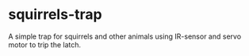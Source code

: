 # squirrels-trap

A simple trap for squirrels and other animals using IR-sensor and servo motor to trip the latch.

